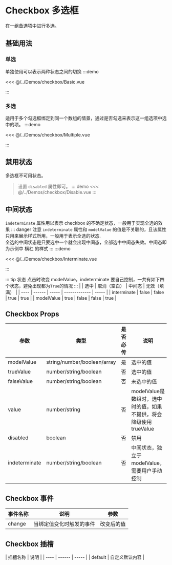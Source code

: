 # Checkbox 多选框

在一组备选项中进行多选。

## 基础用法
### 单选

单独使用可以表示两种状态之间的切换
:::demo

<<< @/../Demos/checkbox/Basic.vue

:::

### 多选
适用于多个勾选框绑定到同一个数组的情景，通过是否勾选来表示这一组选项中选中的项。
:::demo

<<< @/../Demos/checkbox/Multiple.vue

:::

## 禁用状态
多选框不可用状态。

>设置 `disabled` 属性即可。
::: demo
<<< @/../Demos/checkbox/Disable.vue
:::
## 中间状态
`indeterminate` 属性用以表示 checkbox 的不确定状态，一般用于实现全选的效果
::: danger 注意
`indeterminate` 属性和 `modelValue` 的值是不关联的，且该属性只用来展示样式所用，一般用于表示全选的状态.<br/>
全选的中间状态是只要选中一个就会出现中间态，全部选中中间态失效。中间态即为示例中 横杠 的样式
:::
:::demo

<<< @/../Demos/checkbox/Interminate.vue

:::

::: tip 状态
点击时改变 modelValue，indeterminate 要自己控制，一共有如下四个状态，避免出现都为`True`的情况
:::
|  |  选中   | 取消（空白） |   中间态       | 无效（填满） |
| ---- | ------ | ----- | ------------- | ----- |
| interminate | false | false | true | true |
| modelValue | true | false | false | true |

## Checkbox Props

| 参数 |  类型   | 是否必传 |   说明       | 默认值 |
| ---- | ------ | ----- | ------------- | ----- |
| modelValue | string/number/boolean/array | 是 | 选中的值 | - |
| trueValue | number/string/boolean | 否 | 选中的值 | true |
| falseValue | number/string/boolean | 否 | 未选中的值 | false |
| value | number/string | 否 | modelValue是数组时，选中时的值，如果不提供，将会降级使用trueValue | undefined |
| disabled | boolean | 否 | 禁用 | false |
| indeterminate | number/string/boolean | 否 | 中间状态，独立于modelValue，需要用户手动控制 | false |

## Checkbox 事件

| 事件名称 |  说明   | 参数 |
| ---- | ------ | ----- |
| change | 	当绑定值变化时触发的事件 | 改变后的值 |

## Checkbox 插槽

| 插槽名称 |  说明   |
| ---- | ------ | ----- |
| default | 自定义默认内容 |
